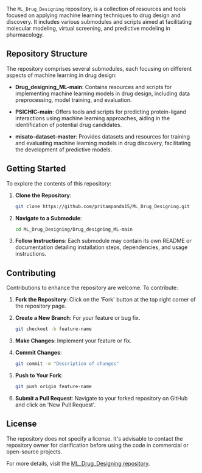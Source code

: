 The `ML_Drug_Designing` repository, is a collection of resources and tools focused on applying machine learning techniques to drug design and discovery. It includes various submodules and scripts aimed at facilitating molecular modeling, virtual screening, and predictive modeling in pharmacology.

## Repository Structure

The repository comprises several submodules, each focusing on different aspects of machine learning in drug design:

- **Drug_designing_ML-main**: Contains resources and scripts for implementing machine learning models in drug design, including data preprocessing, model training, and evaluation.

- **PSICHIC-main**: Offers tools and scripts for predicting protein-ligand interactions using machine learning approaches, aiding in the identification of potential drug candidates.

- **misato-dataset-master**: Provides datasets and resources for training and evaluating machine learning models in drug discovery, facilitating the development of predictive models.

## Getting Started

To explore the contents of this repository:

1. **Clone the Repository**:
   ```bash
   git clone https://github.com/pritampanda15/ML_Drug_Designing.git
   ```

2. **Navigate to a Submodule**:
   ```bash
   cd ML_Drug_Designing/Drug_designing_ML-main
   ```

3. **Follow Instructions**: Each submodule may contain its own README or documentation detailing installation steps, dependencies, and usage instructions.

## Contributing

Contributions to enhance the repository are welcome. To contribute:

1. **Fork the Repository**: Click on the 'Fork' button at the top right corner of the repository page.

2. **Create a New Branch**: For your feature or bug fix.
   ```bash
   git checkout -b feature-name
   ```

3. **Make Changes**: Implement your feature or fix.

4. **Commit Changes**:
   ```bash
   git commit -m "Description of changes"
   ```

5. **Push to Your Fork**:
   ```bash
   git push origin feature-name
   ```

6. **Submit a Pull Request**: Navigate to your forked repository on GitHub and click on 'New Pull Request'.

## License

The repository does not specify a license. It's advisable to contact the repository owner for clarification before using the code in commercial or open-source projects.

For more details, visit the [ML_Drug_Designing repository](https://github.com/pritampanda15/ML_Drug_Designing). 
